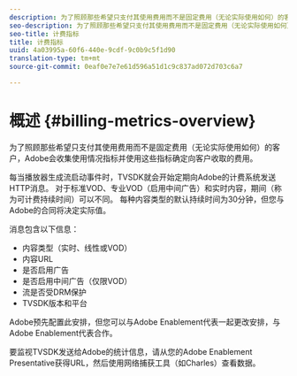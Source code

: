 ```yaml
---
description: 为了照顾那些希望只支付其使用费用而不是固定费用（无论实际使用如何）的客户，Adobe会收集使用情况指标并使用这些指标确定向客户收取的费用。
seo-description: 为了照顾那些希望只支付其使用费用而不是固定费用（无论实际使用如何）的客户，Adobe会收集使用情况指标并使用这些指标确定向客户收取的费用。
seo-title: 计费指标
title: 计费指标
uuid: 4a03995a-60f6-440e-9cdf-9c0b9c5f1d90
translation-type: tm+mt
source-git-commit: 0eaf0e7e7e61d596a51d1c9c837ad072d703c6a7

---
```



# 概述 {#billing-metrics-overview}

为了照顾那些希望只支付其使用费用而不是固定费用（无论实际使用如何）的客户，Adobe会收集使用情况指标并使用这些指标确定向客户收取的费用。

每当播放器生成流启动事件时，TVSDK就会开始定期向Adobe的计费系统发送HTTP消息。 对于标准VOD、专业VOD（启用中间广告）和实时内容，期间（称为可计费持续时间）可以不同。 每种内容类型的默认持续时间为30分钟，但您与Adobe的合同将决定实际值。

消息包含以下信息：

* 内容类型（实时、线性或VOD）
* 内容URL
* 是否启用广告
* 是否启用中间广告（仅限VOD）
* 流是否受DRM保护
* TVSDK版本和平台

Adobe预先配置此安排，但您可以与Adobe Enablement代表一起更改安排，与Adobe Enablement代表合作。

要监视TVSDK发送给Adobe的统计信息，请从您的Adobe Enablement Presentative获得URL，然后使用网络捕获工具（如Charles）查看数据。
